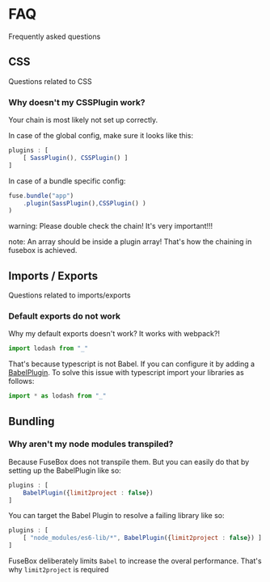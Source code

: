 # FAQ

Frequently asked questions

## CSS

Questions related to CSS

### Why doesn't my CSSPlugin work?
Your chain is most likely not set up correctly. 

In case of the global config, make sure it looks like this:

```js
plugins : [
    [ SassPlugin(), CSSPlugin() ]
]
```

In case of a bundle specific config:

```js
fuse.bundle("app")
    .plugin(SassPlugin(),CSSPlugin() )
)
```

warning: Please double check the chain! It's very important!!!

note: An array should be inside a plugin array! That's how the chaining in fusebox is achieved.

## Imports / Exports
Questions related to imports/exports

### Default exports do not work

Why my default exports doesn't work? It works with webpack?!

```js
import lodash from "_"
```

That's because typescript is not Babel. If you can configure it by adding a [BabelPlugin](/plugins/babelplugin).  To solve this issue with typescript import your libraries as follows:


```js
import * as lodash from "_"
```

## Bundling

### Why aren't my node modules transpiled?

Because FuseBox does not transpile them. But you can easily do that by setting up the BabelPlugin like so:

```js
plugins : [
    BabelPlugin({limit2project : false})
]
```

You can target the Babel Plugin to resolve a failing library like so:

```js
plugins : [
    [ "node_modules/es6-lib/*", BabelPlugin({limit2project : false}) ]
]
```


FuseBox deliberately limits `Babel` to increase the overal performance. That's why `limit2project` is required 


